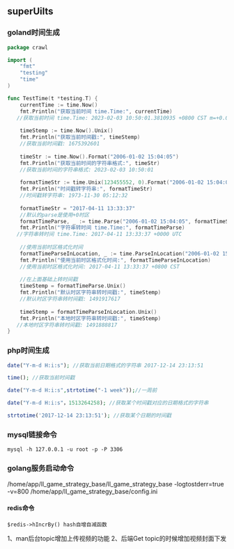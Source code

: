 ## superUilts

### goland时间生成

```go
package crawl

import (
	"fmt"
	"testing"
	"time"
)

func TestTime(t *testing.T) {
	currentTime := time.Now()
	fmt.Println("获取当前时间 time.Time:", currentTime)
   //获取当前时间 time.Time: 2023-02-03 10:50:01.3810935 +0800 CST m=+0.002673101
	
	timeStemp := time.Now().Unix()
	fmt.Println("获取当前时间戳:", timeStemp)
	//获取当前时间戳: 1675392601
    
	timeStr := time.Now().Format("2006-01-02 15:04:05")
	fmt.Println("获取当前时间的字符串格式:", timeStr)
	//获取当前时间的字符串格式: 2023-02-03 10:50:01
    
	formatTimeStr := time.Unix(123455552, 0).Format("2006-01-02 15:04:05")
	fmt.Println("时间戳转字符串:", formatTimeStr)
	//时间戳转字符串: 1973-11-30 05:12:32
    
	formatTimeStr = "2017-04-11 13:33:37"
	//默认的parse是使用+0时区
	formatTimeParse, _ := time.Parse("2006-01-02 15:04:05", formatTimeStr)
	fmt.Println("字符串转时间 time.Time:", formatTimeParse)
   //字符串转时间 time.Time: 2017-04-11 13:33:37 +0000 UTC
    
	//使用当前时区格式化时间
	formatTimeParseInLocation, _ := time.ParseInLocation("2006-01-02 15:04:05", formatTimeStr, time.Local)
	fmt.Println("使用当前时区格式化时间:", formatTimeParseInLocation)
	//使用当前时区格式化时间: 2017-04-11 13:33:37 +0800 CST
    
	//在上面基础上转时间戳
	timeStemp = formatTimeParse.Unix()
	fmt.Println("默认时区字符串转时间戳:", timeStemp)
	//默认时区字符串转时间戳: 1491917617
    
	timeStemp = formatTimeParseInLocation.Unix()
	fmt.Println("本地时区字符串转时间戳:", timeStemp)
   //本地时区字符串转时间戳: 1491888817
}

```



### php时间生成

```php
date("Y-m-d H:i:s"); //获取当前日期格式的字符串 2017-12-14 23:13:51

time(); //获取当前时间戳

date("Y-m-d H:i:s",strtotime("-1 week"));//一周前

date("Y-m-d H:i:s"，1513264258); //获取某个时间戳对应的日期格式的字符串

strtotime('2017-12-14 23:13:51'); //获取某个日期的时间戳
```



### mysql链接命令

```shell
mysql -h 127.0.0.1 -u root -p -P 3306
```



### golang服务启动命令

/home/app/ll_game_strategy_base/ll_game_strategy_base -logtostderr=true -v=800 /home/app/ll_game_strategy_base/config.ini



#### redis命令

```shell
$redis->hIncrBy() hash自增自减函数
```

1、man后台topic增加上传视频的功能
2、后端Get topic的时候增加视频封面下发


